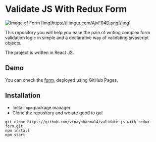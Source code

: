 # Validate JS With Redux Form

![Image of Form](https://imgur.com/a/DO1qNwA)
[img]https://i.imgur.com/AjvF04D.png[/img]

This repository you will help you ease the pain of writing complex form validation logic in simple and a declarative way of validating javascript objects.

The project is written in React JS.


## Demo

You can check the [form](https://vinaysharma14.github.io/validate-js-with-redux-form/), deployed using GitHub Pages.

## Installation

- Install `npm` package manager
- Clone the repository and we are good to go!

``` 
git clone https://github.com/vinaysharma14/validate-js-with-redux-form.git
npm install
npm start
```

